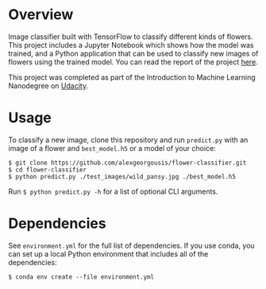 # Overview
Image classifier built with TensorFlow to classify different kinds of flowers. This project includes a Jupyter Notebook which shows how the model was trained, and a Python application that can be used to classify new images of flowers using the trained model. You can read the report of the project [here](https://alexgeorgousis.github.io/flower-classifier/flower_classifier.html).

This project was completed as part of the Introduction to Machine Learning Nanodegree on [Udacity](https://www.udacity.com/course/intro-to-machine-learning-with-tensorflow-nanodegree--nd230). 

# Usage
To classify a new image, clone this repository and run `predict.py` with an image of a flower and `best_model.h5` or a model of your choice:
```
$ git clone https://github.com/alexgeorgousis/flower-classifier.git
$ cd flower-classifier
$ python predict.py ./test_images/wild_pansy.jpg ./best_model.h5
```

Run `$ python predict.py -h` for a list of optional CLI arguments.

# Dependencies
See `environment.yml` for the full list of dependencies. If you use conda, you can set up a local Python environment that includes all of the dependencies:
```
$ conda env create --file environment.yml
```
